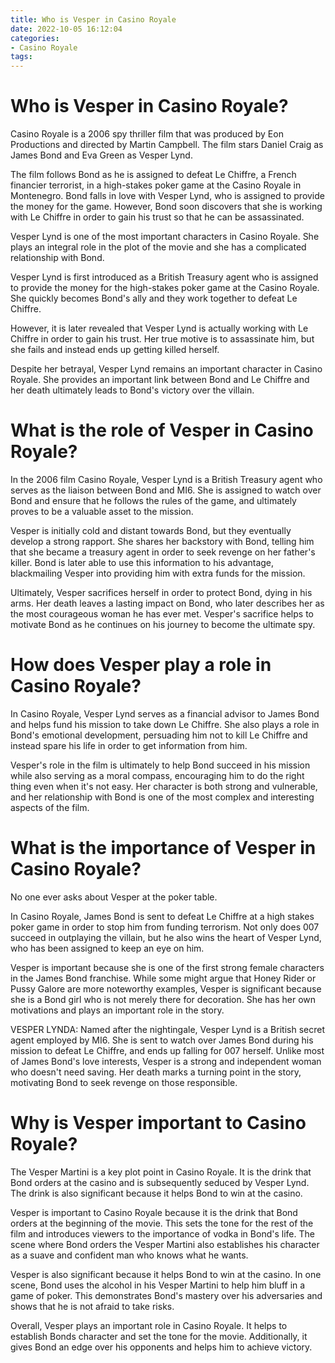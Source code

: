 ```yaml
---
title: Who is Vesper in Casino Royale 
date: 2022-10-05 16:12:04
categories:
- Casino Royale
tags:
---
```



#  Who is Vesper in Casino Royale? 

Casino Royale is a 2006 spy thriller film that was produced by Eon Productions and directed by Martin Campbell. The film stars Daniel Craig as James Bond and Eva Green as Vesper Lynd. 

The film follows Bond as he is assigned to defeat Le Chiffre, a French financier terrorist, in a high-stakes poker game at the Casino Royale in Montenegro. Bond falls in love with Vesper Lynd, who is assigned to provide the money for the game. However, Bond soon discovers that she is working with Le Chiffre in order to gain his trust so that he can be assassinated. 

Vesper Lynd is one of the most important characters in Casino Royale. She plays an integral role in the plot of the movie and she has a complicated relationship with Bond. 

Vesper Lynd is first introduced as a British Treasury agent who is assigned to provide the money for the high-stakes poker game at the Casino Royale. She quickly becomes Bond's ally and they work together to defeat Le Chiffre. 

However, it is later revealed that Vesper Lynd is actually working with Le Chiffre in order to gain his trust. Her true motive is to assassinate him, but she fails and instead ends up getting killed herself. 

Despite her betrayal, Vesper Lynd remains an important character in Casino Royale. She provides an important link between Bond and Le Chiffre and her death ultimately leads to Bond's victory over the villain.

#  What is the role of Vesper in Casino Royale? 

In the 2006 film Casino Royale, Vesper Lynd is a British Treasury agent who serves as the liaison between Bond and MI6. She is assigned to watch over Bond and ensure that he follows the rules of the game, and ultimately proves to be a valuable asset to the mission.

Vesper is initially cold and distant towards Bond, but they eventually develop a strong rapport. She shares her backstory with Bond, telling him that she became a treasury agent in order to seek revenge on her father's killer. Bond is later able to use this information to his advantage, blackmailing Vesper into providing him with extra funds for the mission.

Ultimately, Vesper sacrifices herself in order to protect Bond, dying in his arms. Her death leaves a lasting impact on Bond, who later describes her as the most courageous woman he has ever met. Vesper's sacrifice helps to motivate Bond as he continues on his journey to become the ultimate spy.

#  How does Vesper play a role in Casino Royale? 

In Casino Royale, Vesper Lynd serves as a financial advisor to James Bond and helps fund his mission to take down Le Chiffre. She also plays a role in Bond's emotional development, persuading him not to kill Le Chiffre and instead spare his life in order to get information from him.

Vesper's role in the film is ultimately to help Bond succeed in his mission while also serving as a moral compass, encouraging him to do the right thing even when it's not easy. Her character is both strong and vulnerable, and her relationship with Bond is one of the most complex and interesting aspects of the film.

#  What is the importance of Vesper in Casino Royale? 
No one ever asks about Vesper at the poker table. 

In Casino Royale, James Bond is sent to defeat Le Chiffre at a high stakes poker game in order to stop him from funding terrorism. Not only does 007 succeed in outplaying the villain, but he also wins the heart of Vesper Lynd, who has been assigned to keep an eye on him.

Vesper is important because she is one of the first strong female characters in the James Bond franchise. While some might argue that Honey Rider or Pussy Galore are more noteworthy examples, Vesper is significant because she is a Bond girl who is not merely there for decoration. She has her own motivations and plays an important role in the story.

 VESPER LYNDA: 
Named after the nightingale, Vesper Lynd is a British secret agent employed by MI6. She is sent to watch over James Bond during his mission to defeat Le Chiffre, and ends up falling for 007 herself. Unlike most of James Bond's love interests, Vesper is a strong and independent woman who doesn't need saving. Her death marks a turning point in the story, motivating Bond to seek revenge on those responsible.

#  Why is Vesper important to Casino Royale?

The Vesper Martini is a key plot point in Casino Royale. It is the drink that Bond orders at the casino and is subsequently seduced by Vesper Lynd. The drink is also significant because it helps Bond to win at the casino.

Vesper is important to Casino Royale because it is the drink that Bond orders at the beginning of the movie. This sets the tone for the rest of the film and introduces viewers to the importance of vodka in Bond's life. The scene where Bond orders the Vesper Martini also establishes his character as a suave and confident man who knows what he wants.

Vesper is also significant because it helps Bond to win at the casino. In one scene, Bond uses the alcohol in his Vesper Martini to help him bluff in a game of poker. This demonstrates Bond's mastery over his adversaries and shows that he is not afraid to take risks.

Overall, Vesper plays an important role in Casino Royale. It helps to establish Bonds character and set the tone for the movie. Additionally, it gives Bond an edge over his opponents and helps him to achieve victory.